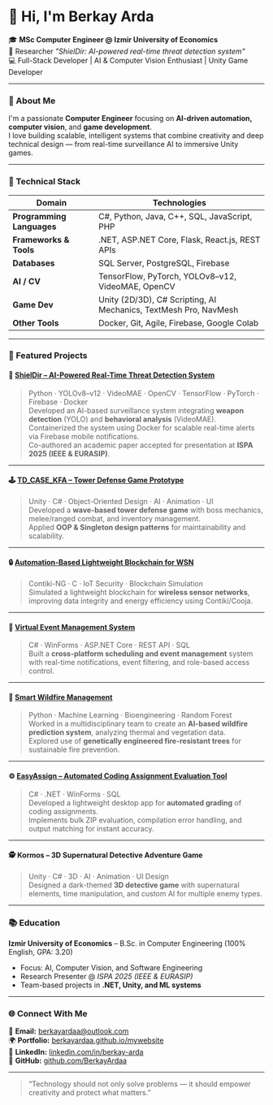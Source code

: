 # 👋 Hi, I'm Berkay Arda

🎓 **MSc Computer Engineer @ Izmir University of Economics**  
🔬 Researcher *"ShielDir: AI-powered real-time threat detection system"*  
💻 Full-Stack Developer | AI & Computer Vision Enthusiast | Unity Game Developer

---

### 🧠 About Me
I'm a passionate **Computer Engineer** focusing on **AI-driven automation, computer vision**, and **game development**.  
I love building scalable, intelligent systems that combine creativity and deep technical design — from real-time surveillance AI to immersive Unity games.

---

### 🧩 Technical Stack

| Domain | Technologies |
|---------|---------------|
| **Programming Languages** | C#, Python, Java, C++, SQL, JavaScript, PHP |
| **Frameworks & Tools** | .NET, ASP.NET Core, Flask, React.js, REST APIs |
| **Databases** | SQL Server, PostgreSQL, Firebase |
| **AI / CV** | TensorFlow, PyTorch, YOLOv8–v12, VideoMAE, OpenCV |
| **Game Dev** | Unity (2D/3D), C# Scripting, AI Mechanics, TextMesh Pro, NavMesh |
| **Other Tools** | Docker, Git, Agile, Firebase, Google Colab |

---

### 🚀 Featured Projects

#### 🧠 [ShielDir – AI-Powered Real-Time Threat Detection System](https://github.com/ahmetalpsamur/ShielDir)
> Python · YOLOv8–v12 · VideoMAE · OpenCV · TensorFlow · PyTorch · Firebase · Docker  
Developed an AI-based surveillance system integrating **weapon detection** (YOLO) and **behavioral analysis** (VideoMAE).  
Containerized the system using Docker for scalable real-time alerts via Firebase mobile notifications.  
Co-authored an academic paper accepted for presentation at **ISPA 2025 (IEEE & EURASIP)**.

---

#### 🕹️ [TD_CASE_KFA – Tower Defense Game Prototype](https://github.com/BerkayArdaa/TD_CASE_KFA)
> Unity · C# · Object-Oriented Design · AI · Animation · UI  
Developed a **wave-based tower defense game** with boss mechanics, melee/ranged combat, and inventory management.  
Applied **OOP & Singleton design patterns** for maintainability and scalability.

---

#### 🔒 [Automation-Based Lightweight Blockchain for WSN](https://github.com/BerkayArdaa/Automation-Based-Lightweight-Blockchain-for-WSN)
> Contiki-NG · C · IoT Security · Blockchain Simulation  
Simulated a lightweight blockchain for **wireless sensor networks**, improving data integrity and energy efficiency using Contiki/Cooja.

---

#### 💬 [Virtual Event Management System](https://github.com/BerkayArdaa/Virtual-Event-Application)
> C# · WinForms · ASP.NET Core · REST API · SQL  
Built a **cross-platform scheduling and event management** system with real-time notifications, event filtering, and role-based access control.

---

#### 🌲 [Smart Wildfire Management](https://github.com/BerkayArdaa/Feng497-BioAi?tab=readme-ov-file)
> Python · Machine Learning · Bioengineering · Random Forest  
Worked in a multidisciplinary team to create an **AI-based wildfire prediction system**, analyzing thermal and vegetation data.  
Explored use of **genetically engineered fire-resistant trees** for sustainable fire prevention.

---

#### ⚙️ [EasyAssign – Automated Coding Assignment Evaluation Tool](https://github.com/ozgeozerr/CE316-PROJECT)
> C# · .NET · WinForms · SQL  
Developed a lightweight desktop app for **automated grading** of coding assignments.  
Implements bulk ZIP evaluation, compilation error handling, and output matching for instant accuracy.

---

#### 🕵️ Kormos – 3D Supernatural Detective Adventure Game
> Unity · C# · 3D · AI · Animation · UI Design  
Designed a dark-themed **3D detective game** with supernatural elements, time manipulation, and custom AI for multiple enemy types.

---

### 📚 Education
**Izmir University of Economics** – B.Sc. in Computer Engineering (100% English, GPA: 3.20)  
- Focus: AI, Computer Vision, and Software Engineering  
- Research Presenter @ *ISPA 2025 (IEEE & EURASIP)*  
- Team-based projects in **.NET, Unity, and ML systems**

---



### 🌐 Connect With Me
📩 **Email:** [berkayardaa@outlook.com](mailto:berkayardaa@outlook.com)  
🌍 **Portfolio:** [berkayardaa.github.io/mywebsite](https://berkayardaa.github.io/mywebsite/)  
💼 **LinkedIn:** [linkedin.com/in/berkay-arda](https://www.linkedin.com/in/berkay-arda)  
🐙 **GitHub:** [github.com/BerkayArdaa](https://github.com/BerkayArdaa)

---


> “Technology should not only solve problems — it should empower creativity and protect what matters.”
